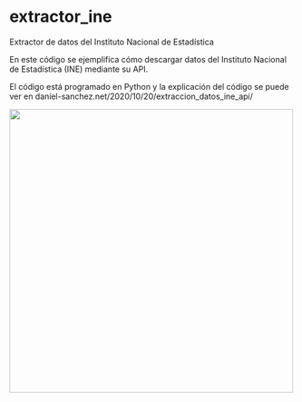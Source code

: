 # extractor_ine
Extractor de datos del Instituto Nacional de Estadística

En este código se ejemplifica cómo descargar datos del Instituto Nacional de Estadística (INE) mediante su API.

El código está programado en Python y la explicación del código se puede ver en daniel-sanchez.net/2020/10/20/extraccion_datos_ine_api/



<img src="https://www.ine.es/menus/_b/img/logoINE.gif" width="500"/>
